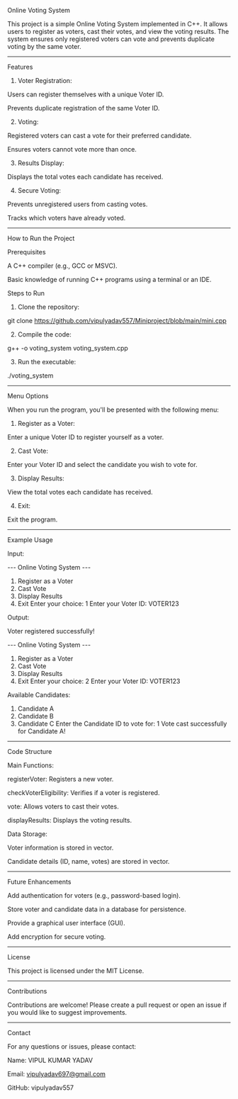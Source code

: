 Online Voting System

This project is a simple Online Voting System implemented in C++. It allows users to register as voters, cast their votes, and view the voting results. The system ensures only registered voters can vote and prevents duplicate voting by the same voter.


---

Features

1. Voter Registration:

Users can register themselves with a unique Voter ID.

Prevents duplicate registration of the same Voter ID.



2. Voting:

Registered voters can cast a vote for their preferred candidate.

Ensures voters cannot vote more than once.



3. Results Display:

Displays the total votes each candidate has received.



4. Secure Voting:

Prevents unregistered users from casting votes.

Tracks which voters have already voted.





---

How to Run the Project

Prerequisites

A C++ compiler (e.g., GCC or MSVC).

Basic knowledge of running C++ programs using a terminal or an IDE.


Steps to Run

1. Clone the repository:

git clone https://github.com/vipulyadav557/Miniproject/blob/main/mini.cpp


2. Compile the code:

g++ -o voting_system voting_system.cpp


3. Run the executable:

./voting_system




---

Menu Options

When you run the program, you'll be presented with the following menu:

1. Register as a Voter:

Enter a unique Voter ID to register yourself as a voter.



2. Cast Vote:

Enter your Voter ID and select the candidate you wish to vote for.



3. Display Results:

View the total votes each candidate has received.



4. Exit:

Exit the program.





---

Example Usage

Input:

--- Online Voting System ---
1. Register as a Voter
2. Cast Vote
3. Display Results
4. Exit
Enter your choice: 1
Enter your Voter ID: VOTER123

Output:

Voter registered successfully!

--- Online Voting System ---
1. Register as a Voter
2. Cast Vote
3. Display Results
4. Exit
Enter your choice: 2
Enter your Voter ID: VOTER123

Available Candidates:
1. Candidate A
2. Candidate B
3. Candidate C
Enter the Candidate ID to vote for: 1
Vote cast successfully for Candidate A!


---

Code Structure

Main Functions:

registerVoter: Registers a new voter.

checkVoterEligibility: Verifies if a voter is registered.

vote: Allows voters to cast their votes.

displayResults: Displays the voting results.


Data Storage:

Voter information is stored in vector<string>.

Candidate details (ID, name, votes) are stored in vector<Candidate>.




---

Future Enhancements

Add authentication for voters (e.g., password-based login).

Store voter and candidate data in a database for persistence.

Provide a graphical user interface (GUI).

Add encryption for secure voting.



---

License

This project is licensed under the MIT License.


---

Contributions

Contributions are welcome! Please create a pull request or open an issue if you would like to suggest improvements.


---

Contact

For any questions or issues, please contact:

Name: VIPUL KUMAR YADAV 

Email: vipulyadav697@gmail.com

GitHub: vipulyadav557
